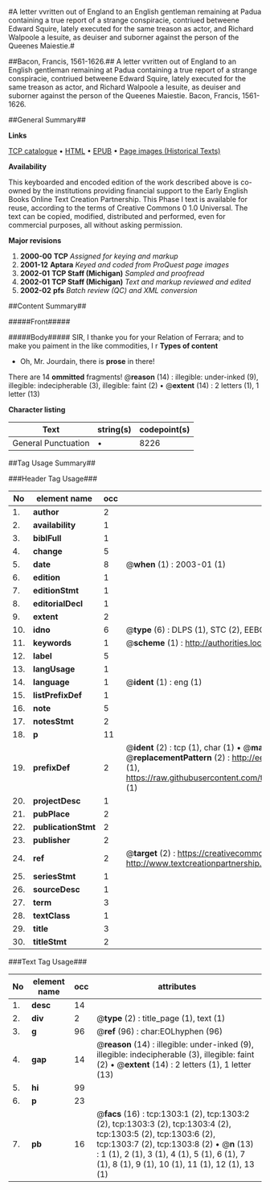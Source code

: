 #A letter vvritten out of England to an English gentleman remaining at Padua containing a true report of a strange conspiracie, contriued betweene Edward Squire, lately executed for the same treason as actor, and Richard Walpoole a Iesuite, as deuiser and suborner against the person of the Queenes Maiestie.#

##Bacon, Francis, 1561-1626.##
A letter vvritten out of England to an English gentleman remaining at Padua containing a true report of a strange conspiracie, contriued betweene Edward Squire, lately executed for the same treason as actor, and Richard Walpoole a Iesuite, as deuiser and suborner against the person of the Queenes Maiestie.
Bacon, Francis, 1561-1626.

##General Summary##

**Links**

[TCP catalogue](http://www.ota.ox.ac.uk/tcp/)  • 
[HTML](http://tei.it.ox.ac.uk/tcp/Texts-HTML/free/A00/A00021.html)  • 
[EPUB](http://tei.it.ox.ac.uk/tcp/Texts-EPUB/free/A00/A00021.epub) • 
[Page images (Historical Texts)](https://data.historicaltexts.jisc.ac.uk/view?pubId=eebo-99836999e&pageId=eebo-99836999e-1303-1)

**Availability**

This keyboarded and encoded edition of the
	       work described above is co-owned by the institutions
	       providing financial support to the Early English Books
	       Online Text Creation Partnership. This Phase I text is
	       available for reuse, according to the terms of Creative
	       Commons 0 1.0 Universal. The text can be copied,
	       modified, distributed and performed, even for
	       commercial purposes, all without asking permission.

**Major revisions**

1. __2000-00__ __TCP__ *Assigned for keying and markup*
1. __2001-12__ __Aptara__ *Keyed and coded from ProQuest page images*
1. __2002-01__ __TCP Staff (Michigan)__ *Sampled and proofread*
1. __2002-01__ __TCP Staff (Michigan)__ *Text and markup reviewed and edited*
1. __2002-02__ __pfs__ *Batch review (QC) and XML conversion*

##Content Summary##

#####Front#####

#####Body#####
SIR, I thanke you for
your Relation of Ferrara;
and to make you paiment
in the like commodities,
I r
**Types of content**

  * Oh, Mr. Jourdain, there is **prose** in there!

There are 14 **ommitted** fragments! 
 @__reason__ (14) : illegible: under-inked (9), illegible: indecipherable (3), illegible: faint (2)  •  @__extent__ (14) : 2 letters (1), 1 letter (13)

**Character listing**


|Text|string(s)|codepoint(s)|
|---|---|---|
|General Punctuation|•|8226|

##Tag Usage Summary##

###Header Tag Usage###

|No|element name|occ|attributes|
|---|---|---|---|
|1.|__author__|2||
|2.|__availability__|1||
|3.|__biblFull__|1||
|4.|__change__|5||
|5.|__date__|8| @__when__ (1) : 2003-01 (1)|
|6.|__edition__|1||
|7.|__editionStmt__|1||
|8.|__editorialDecl__|1||
|9.|__extent__|2||
|10.|__idno__|6| @__type__ (6) : DLPS (1), STC (2), EEBO-CITATION (1), PROQUEST (1), VID (1)|
|11.|__keywords__|1| @__scheme__ (1) : http://authorities.loc.gov/ (1)|
|12.|__label__|5||
|13.|__langUsage__|1||
|14.|__language__|1| @__ident__ (1) : eng (1)|
|15.|__listPrefixDef__|1||
|16.|__note__|5||
|17.|__notesStmt__|2||
|18.|__p__|11||
|19.|__prefixDef__|2| @__ident__ (2) : tcp (1), char (1)  •  @__matchPattern__ (2) : ([0-9\-]+):([0-9IVX]+) (1), (.+) (1)  •  @__replacementPattern__ (2) : http://eebo.chadwyck.com/downloadtiff?vid=$1&page=$2 (1), https://raw.githubusercontent.com/textcreationpartnership/Texts/master/tcpchars.xml#$1 (1)|
|20.|__projectDesc__|1||
|21.|__pubPlace__|2||
|22.|__publicationStmt__|2||
|23.|__publisher__|2||
|24.|__ref__|2| @__target__ (2) : https://creativecommons.org/publicdomain/zero/1.0/ (1), http://www.textcreationpartnership.org/docs/. (1)|
|25.|__seriesStmt__|1||
|26.|__sourceDesc__|1||
|27.|__term__|3||
|28.|__textClass__|1||
|29.|__title__|3||
|30.|__titleStmt__|2||


###Text Tag Usage###

|No|element name|occ|attributes|
|---|---|---|---|
|1.|__desc__|14||
|2.|__div__|2| @__type__ (2) : title_page (1), text (1)|
|3.|__g__|96| @__ref__ (96) : char:EOLhyphen (96)|
|4.|__gap__|14| @__reason__ (14) : illegible: under-inked (9), illegible: indecipherable (3), illegible: faint (2)  •  @__extent__ (14) : 2 letters (1), 1 letter (13)|
|5.|__hi__|99||
|6.|__p__|23||
|7.|__pb__|16| @__facs__ (16) : tcp:1303:1 (2), tcp:1303:2 (2), tcp:1303:3 (2), tcp:1303:4 (2), tcp:1303:5 (2), tcp:1303:6 (2), tcp:1303:7 (2), tcp:1303:8 (2)  •  @__n__ (13) : 1 (1), 2 (1), 3 (1), 4 (1), 5 (1), 6 (1), 7 (1), 8 (1), 9 (1), 10 (1), 11 (1), 12 (1), 13 (1)|
